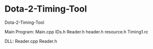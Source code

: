 Dota-2-Timing-Tool
==================

Dota-2-Timing-Tool

Main Program:
Main.cpp
IDs.h
Reader.h
header.h
resource.h
Timing1.rc

DLL:
Reader.cpp
Reader.h
